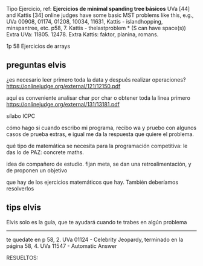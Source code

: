 Tipo
Ejercicio, ref:
**Ejercicios de minimal spanding tree básicos**
UVa [44] and Kattis [34] online judges have some basic MST problems like this, e.g., UVa 00908, 01174, 01208, 10034, 11631, Kattis - islandhopping, minspantree, etc. 
p58, 
  7. Kattis - thelastproblem * (S can have space(s))
  Extra UVa: 11805. 12478.
  Extra Kattis: faktor, planina, romans.


1p 58 Ejercicios de arrays

preguntas elvis
-----------
¿es necesario leer primero toda la data y después realizar operaciones?
https://onlinejudge.org/external/121/12150.pdf

aquí es conveniente analisar char por char o obtener toda la linea primero
https://onlinejudge.org/external/131/13181.pdf

sílabo ICPC

cómo hago si cuando escribo mi programa, recibo wa y pruebo con algunos casos de prueba extras, e igual me da la respuesta que quiere el problema. 

qué tipo de matemática se necesita para la programación competitiva: le das lo de PAZ: concrete maths.

idea de compañero de estudio. fijan meta, se dan una retroalimentación, y de proponen un objetivo

que hay de los ejercicios matemáticos que hay. También deberíamos resolverlos


tips elvis
---------
Elvis solo es la guía, que te ayudará cuando te trabes en algún problema

---------
te quedate en p 58, 2. UVa 01124 - Celebrity Jeopardy, terminado
en la página 58, 4. UVa 11547 - Automatic Answer
















RESUELTOS:
